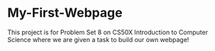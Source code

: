 # My-First-Webpage
This project is for Problem Set 8 on CS50X Introduction to Computer Science where we are given a task to build our own webpage!  
